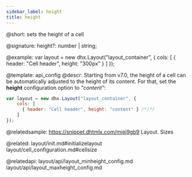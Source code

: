 ```yaml
---
sidebar_label: height
title: height
---          
```


@short: 
sets the height of a cell

@signature: height?: number | string;

@example: 
var layout = new dhx.Layout("layout_container", {
    cols: [
      { header: "Cell header", height: "300px" }
    ]
});


@template:	api_config
@descr: 
Starting from v7.0, the height of a cell can be automatically adjusted to the height of its content. For that, set the **height** configuration option to *"content"*:

~~~js
var layout = new dhx.Layout("layout_container", {
    cols: [
      { header: "Cell header", height: "content" } /*!*/
    ]
});
~~~

@relatedsample: https://snippet.dhtmlx.com/miej9gb9	Layout. Sizes

@related: layout/init.md#initializelayout
layout/cell_configuration.md#cellsize

@relatedapi: 
layout/api/layout_minheight_config.md
layout/api/layout_maxheight_config.md